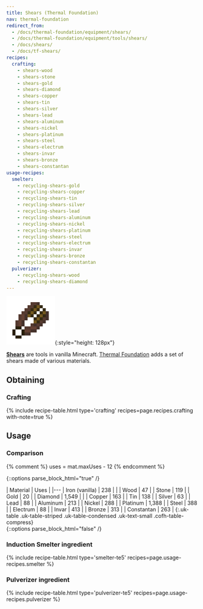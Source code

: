 ```yaml
---
title: Shears (Thermal Foundation)
nav: thermal-foundation
redirect_from:
  - /docs/thermal-foundation/equipment/shears/
  - /docs/thermal-foundation/equipment/tools/shears/
  - /docs/shears/
  - /docs/tf-shears/
recipes:
  crafting:
    - shears-wood
    - shears-stone
    - shears-gold
    - shears-diamond
    - shears-copper
    - shears-tin
    - shears-silver
    - shears-lead
    - shears-aluminum
    - shears-nickel
    - shears-platinum
    - shears-steel
    - shears-electrum
    - shears-invar
    - shears-bronze
    - shears-constantan
usage-recipes:
  smelter:
    - recycling-shears-gold
    - recycling-shears-copper
    - recycling-shears-tin
    - recycling-shears-silver
    - recycling-shears-lead
    - recycling-shears-aluminum
    - recycling-shears-nickel
    - recycling-shears-platinum
    - recycling-shears-steel
    - recycling-shears-electrum
    - recycling-shears-invar
    - recycling-shears-bronze
    - recycling-shears-constantan
  pulverizer:
    - recycling-shears-wood
    - recycling-shears-diamond
---
```


![Shears](/assets/images/thermal-foundation/shears.gif){:style="height: 128px"}


**[Shears](https://minecraft.gamepedia.com/Shears)** are tools in vanilla
Minecraft. [Thermal Foundation](/docs/thermal-foundation/) adds a set of shears
made of various materials.


Obtaining
---------

### Crafting
{% include recipe-table.html type='crafting' recipes=page.recipes.crafting with-note=true %}


Usage
-----

### Comparison
{% comment %}
uses = mat.maxUses - 12
{% endcomment %}

{::options parse_block_html="true" /}
<div class="uk-overflow-container">
| Material | Uses |
|---
| Iron (vanilla) | 238 |
|
| Wood | 47 |
| Stone | 119 |
| Gold | 20 |
| Diamond | 1,549 |
|
| Copper | 163 |
| Tin | 138 |
| Silver | 63 |
| Lead | 88 |
| Aluminum | 213 |
| Nickel | 288 |
| Platinum | 1,388 |
| Steel | 388 |
| Electrum | 88 |
| Invar | 413 |
| Bronze | 313 |
| Constantan | 263 |
{:.uk-table .uk-table-striped .uk-table-condensed .uk-text-small .cofh-table-compress}
</div>
{::options parse_block_html="false" /}

### Induction Smelter ingredient
{% include recipe-table.html type='smelter-te5' recipes=page.usage-recipes.smelter %}

### Pulverizer ingredient
{% include recipe-table.html type='pulverizer-te5' recipes=page.usage-recipes.pulverizer %}
